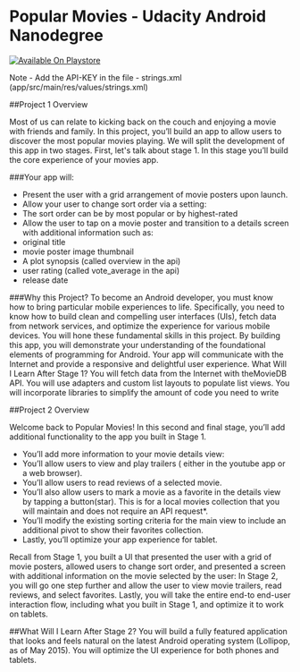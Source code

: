 # Popular Movies - Udacity Android Nanodegree

[![Available On Playstore](https://ajitesh-tiwari.github.io/Extras/Google-Play-button.png)](https://play.google.com/store/apps/details?id=com.ajitesh.android.popularmovies)

Note - Add the API-KEY in the file - strings.xml (app/src/main/res/values/strings.xml)

##Project 1 Overview

Most of us can relate to kicking back on the couch and enjoying a movie with friends and family. In this project, you’ll build an app to allow users to discover the most popular movies playing. We will split the development of this app in two stages. First, let's talk about stage 1. In this stage you’ll build the core experience of your movies app.

###Your app will:
* Present the user with a grid arrangement of movie posters upon launch.
* Allow your user to change sort order via a setting:
* The sort order can be by most popular or by highest-rated
* Allow the user to tap on a movie poster and transition to a details screen with additional information such as:
* original title
* movie poster image thumbnail
* A plot synopsis (called overview in the api)
* user rating (called vote_average in the api)
* release date

###Why this Project?
To become an Android developer, you must know how to bring particular mobile experiences to life. Specifically, you need to know how to build clean and compelling user interfaces (UIs), fetch data from network services, and optimize the experience for various mobile devices. You will hone these fundamental skills in this project.
By building this app, you will demonstrate your understanding of the foundational elements of programming for Android. Your app will communicate with the Internet and provide a responsive and delightful user experience.
What Will I Learn After Stage 1?
You will fetch data from the Internet with theMovieDB API.
You will use adapters and custom list layouts to populate list views.
You will incorporate libraries to simplify the amount of code you need to write

##Project 2 Overview

Welcome back to Popular Movies! In this second and final stage, you’ll add additional functionality to the app you built in Stage 1.
* You’ll add more information to your movie details view:
* You’ll allow users to view and play trailers ( either in the youtube app or a web browser).
* You’ll allow users to read reviews of a selected movie.
* You’ll also allow users to mark a movie as a favorite in the details view by tapping a button(star). This is for a local movies collection that you will maintain and does not require an API request*.
* You’ll modify the existing sorting criteria for the main view to include an additional pivot to show their favorites collection.
* Lastly, you’ll optimize your app experience for tablet.

Recall from Stage 1, you built a UI that presented the user with a grid of movie posters, allowed users to change sort order, and presented a screen with additional information on the movie selected by the user:
In Stage 2, you will go one step further and allow the user to view movie trailers, read reviews, and select favorites.
Lastly, you will take the entire end-to end-user interaction flow, including what you built in Stage 1, and optimize it to work on tablets.

##What Will I Learn After Stage 2?
You will build a fully featured application that looks and feels natural on the latest Android operating system (Lollipop, as of May 2015).
You will optimize the UI experience for both phones and tablets.
